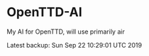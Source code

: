 # OpenTTD-AI
My AI for OpenTTD, will use primarily air

Latest backup: Sun Sep 22 10:29:01 UTC 2019
